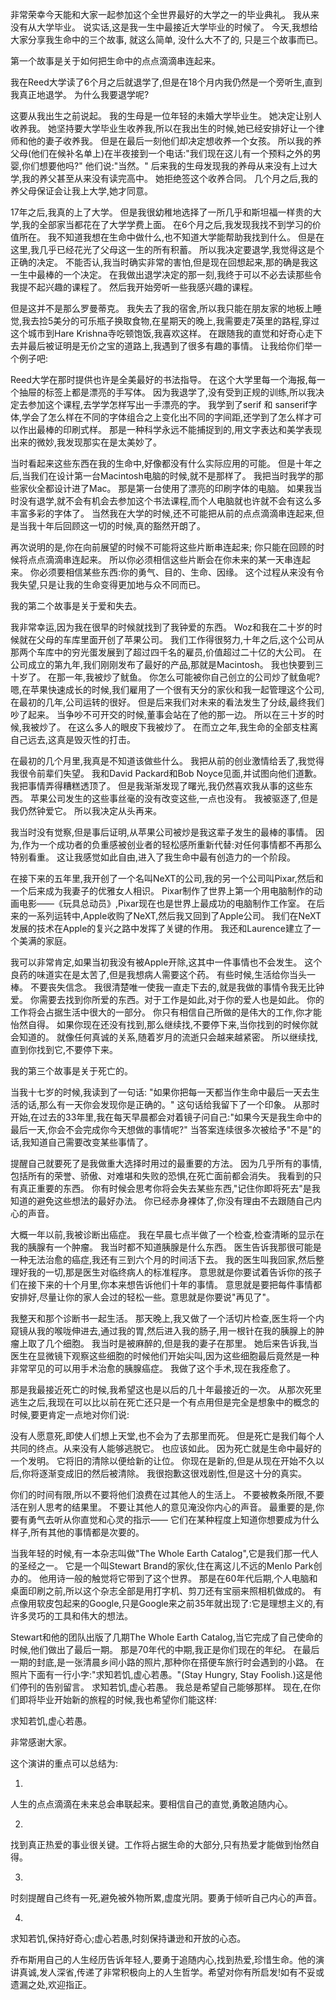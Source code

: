 非常荣幸今天能和大家一起参加这个全世界最好的大学之一的毕业典礼。
我从来没有从大学毕业。
说实话,这是我一生中最接近大学毕业的时候了。
今天,我想给大家分享我生命中的三个故事,
就这么简单,
没什么大不了的,
只是三个故事而已。


第一个故事是关于如何把生命中的点点滴滴串连起来。

我在Reed大学读了6个月之后就退学了,但是在18个月内我仍然是一个旁听生,直到我真正地退学。
为什么我要退学呢?

这要从我出生之前说起。
我的生母是一位年轻的未婚大学毕业生。
她决定让别人收养我。
她坚持要大学毕业生收养我,所以在我出生的时候,她已经安排好让一个律师和他的妻子收养我。
但是在最后一刻他们却决定想收养一个女孩。
所以我的养父母(他们在候补名单上)在半夜接到一个电话:"我们现在这儿有一个预料之外的男婴,你们想要他吗?"
他们说:"当然。"
后来我的生母发现我的养母从来没有上过大学,我的养父甚至从来没有读完高中。
她拒绝签这个收养合同。
几个月之后,我的养父母保证会让我上大学,她才同意。

17年之后,我真的上了大学。
但是我很幼稚地选择了一所几乎和斯坦福一样贵的大学,我的全部家当都花在了大学学费上面。
在6个月之后,我发现我找不到学习的价值所在。
我不知道我想在生命中做什么,也不知道大学能帮助我找到什么。
但是在这里,我几乎已经花光了父母这一生的所有积蓄。
所以我决定要退学,我觉得这是个正确的决定。
不能否认,我当时确实非常的害怕,但是现在回想起来,那的确是我这一生中最棒的一个决定。
在我做出退学决定的那一刻,我终于可以不必去读那些令我提不起兴趣的课程了。
然后我开始旁听一些我感兴趣的课程。

但是这并不是那么罗曼蒂克。
我失去了我的宿舍,所以我只能在朋友家的地板上睡觉,我去捡5美分的可乐瓶子换取食物,在星期天的晚上,我需要走7英里的路程,穿过这个城市到Hare Krishna寺吃顿饱饭,我喜欢这样。
在跟随我的直觉和好奇心走下去并最后被证明是无价之宝的道路上,我遇到了很多有趣的事情。
让我给你们举一个例子吧:

Reed大学在那时提供也许是全美最好的书法指导。
在这个大学里每一个海报,每一个抽屉的标签上都是漂亮的手写体。
因为我退学了,没有受到正规的训练,所以我决定去参加这个课程,去学学怎样写出一手漂亮的字。
我学到了serif 和 sanserif字体,学会了怎么样在不同的字体组合之上变化出不同的字间距,还学到了怎么样才可以作出最棒的印刷式样。
那是一种科学永远不能捕捉到的,用文字表达和美学表现出来的微妙,我发现那实在是太美妙了。

当时看起来这些东西在我的生命中,好像都没有什么实际应用的可能。
但是十年之后,当我们在设计第一台Macintosh电脑的时候,就不是那样了。
我把当时我学的那些家伙全都设计进了Mac。
那是第一台使用了漂亮的印刷字体的电脑。
如果我当时没有退学,就不会有机会去参加这个书法课程,而个人电脑就也许就不会有这么多丰富多彩的字体了。
当然我在大学的时候,还不可能把从前的点点滴滴串连起来,但是当我十年后回顾这一切的时候,真的豁然开朗了。

再次说明的是,你在向前展望的时候不可能将这些片断串连起来;
你只能在回顾的时候将点点滴滴串连起来。
所以你必须相信这些片断会在你未来的某一天串连起来。
你必须要相信某些东西:你的勇气、目的、生命、因缘。
这个过程从来没有令我失望,只是让我的生命变得更加地与众不同而已。

我的第二个故事是关于爱和失去。

我非常幸运,因为我在很早的时候就找到了我钟爱的东西。
Woz和我在二十岁的时候就在父母的车库里面开创了苹果公司。
我们工作得很努力,十年之后,这个公司从那两个车库中的穷光蛋发展到了超过四千名的雇员,价值超过二十亿的大公司。
在公司成立的第九年,我们刚刚发布了最好的产品,那就是Macintosh。
我也快要到三十岁了。
在那一年,我被炒了鱿鱼。
你怎么可能被你自己创立的公司炒了鱿鱼呢?
嗯,在苹果快速成长的时候,我们雇用了一个很有天分的家伙和我一起管理这个公司,在最初的几年,公司运转的很好。
但是后来我们对未来的看法发生了分歧,最终我们吵了起来。
当争吵不可开交的时候,董事会站在了他的那一边。
所以在三十岁的时候,我被炒了。
在这么多人的眼皮下我被炒了。
在而立之年,我生命的全部支柱离自己远去,这真是毁灭性的打击。

在最初的几个月里,我真是不知道该做些什么。
我把从前的创业激情给丢了,我觉得我很令前辈们失望。
我和David Packard和Bob Noyce见面,并试图向他们道歉。
我把事情弄得糟糕透顶了。
但是我渐渐发现了曙光,我仍然喜欢我从事的这些东西。
苹果公司发生的这些事丝毫的没有改变这些,一点也没有。
我被驱逐了,但是我仍然钟爱它。
所以我决定从头再来。

我当时没有觉察,但是事后证明,从苹果公司被炒是我这辈子发生的最棒的事情。
因为,作为一个成功者的负重感被创业者的轻松感所重新代替:对任何事情都不再那么特别看重。
这让我感觉如此自由,进入了我生命中最有创造力的一个阶段。

在接下来的五年里,我开创了一个名叫NeXT的公司,我的另一个公司叫Pixar,然后和一个后来成为我妻子的优雅女人相识。
Pixar制作了世界上第一个用电脑制作的动画电影——《玩具总动员》,Pixar现在也是世界上最成功的电脑制作工作室。
在后来的一系列运转中,Apple收购了NeXT,然后我又回到了Apple公司。
我们在NeXT发展的技术在Apple的复兴之路中发挥了关键的作用。
我还和Laurence建立了一个美满的家庭。

我可以非常肯定,如果当初我没有被Apple开除,这其中一件事情也不会发生。
这个良药的味道实在是太苦了,但是我想病人需要这个药。
有些时候,生活给你当头一棒。
不要丧失信念。
我很清楚唯一使我一直走下去的,就是我做的事情令我无比钟爱。
你需要去找到你所爱的东西。对于工作是如此,对于你的爱人也是如此。
你的工作将会占据生活中很大的一部分。
你只有相信自己所做的是伟大的工作,你才能怡然自得。
如果你现在还没有找到,那么继续找,不要停下来,当你找到的时候你就会知道的。
就像任何真诚的关系,随着岁月的流逝只会越来越紧密。
所以继续找,直到你找到它,不要停下来。

我的第三个故事是关于死亡的。

当我十七岁的时候,我读到了一句话:
"如果你把每一天都当作生命中最后一天去生活的话,那么有一天你会发现你是正确的。"
这句话给我留下了一个印象。
从那时开始,在过去的33年里,我在每天早晨都会对着镜子问自己:"如果今天是我生命中的最后一天,你会不会完成你今天想做的事情呢?"
当答案连续很多次被给予"不是"的话,我知道自己需要改变某些事情了。

提醒自己就要死了是我做重大选择时用过的最重要的方法。
因为几乎所有的事情,包括所有的荣誉、骄傲、对难堪和失败的恐惧,在死亡面前都会消失。
我看到的只有真正重要的东西。
你有时候会思考你将会失去某些东西,"记住你即将死去"是我知道的避免这些想法的最好办法。
你已经赤身裸体了,你没有理由不去跟随自己内心的声音。

大概一年以前,我被诊断出癌症。
我在早晨七点半做了一个检查,检查清晰的显示在我的胰腺有一个肿瘤。
我当时都不知道胰腺是什么东西。
医生告诉我那很可能是一种无法治愈的癌症,我还有三到六个月的时间活下去。
我的医生叫我回家,然后整理好我的一切,那是医生对临终病人的标准程序。
意思就是你要试着告诉你的孩子们在接下来的十个月里,你本来想告诉他们十年的事情。
意思就是要把每件事情都安排好,尽量让你的家人会过的轻松一些。意思就是你要说"再见了"。

我整天和那个诊断书一起生活。
那天晚上,我又做了一个活切片检查,医生将一个内窥镜从我的喉咙伸进去,通过我的胃,然后进入我的肠子,用一根针在我的胰腺上的肿瘤上取了几个细胞。
我当时是被麻醉的,但是我的妻子在那里。
她后来告诉我,当医生在显微镜下观察这些细胞的时候他们开始尖叫,因为这些细胞最后竟然是一种非常罕见的可以用手术治愈的胰腺癌症。
我做了这个手术,现在我痊愈了。

那是我最接近死亡的时候,我希望这也是以后的几十年最接近的一次。
从那次死里逃生之后,我现在可以比以前在死亡还只是一个有点用但是完全是想象中的概念的时候,要更肯定一点地对你们说:

没有人愿意死,即使人们想上天堂,也不会为了去那里而死。
但是死亡是我们每个人共同的终点。从来没有人能够逃脱它。
也应该如此。
因为死亡就是生命中最好的一个发明。
它将旧的清除以便给新的让位。
你现在是新的,但是从现在开始不久以后,你将逐渐变成旧的然后被清除。
我很抱歉这很戏剧性,但是这十分的真实。

你们的时间有限,所以不要将他们浪费在过其他人的生活上。
不要被教条所限,不要活在别人思考的结果里。
不要让其他人的意见淹没你内心的声音。
最重要的是,你要有勇气去听从你直觉和心灵的指示——
它们在某种程度上知道你想要成为什么样子,所有其他的事情都是次要的。

当我年轻的时候,有一本杂志叫做"The Whole Earth Catalog",它是我们那一代人的圣经之一。
它是一个叫Stewart Brand的家伙,住在离这儿不远的Menlo Park创办的。
他用诗一般的触觉将它带到了这个世界。
那是在60年代后期,个人电脑和桌面印刷之前,所以这个杂志全部是用打字机、剪刀还有宝丽来照相机做成的。
有点像用软皮包起来的Google,只是Google来之前35年就出现了:它是理想主义的,有许多灵巧的工具和伟大的想法。

Stewart和他的团队出版了几期The Whole Earth Catalog,当它完成了自己使命的时候,他们做出了最后一期。
那是70年代的中期,我正是你们现在的年纪。
在最后一期的封底,是一张清晨乡间小路的照片,那种你在搭便车旅行时会遇到的小路。
在照片下面有一行小字:"求知若饥,虚心若愚。"(Stay Hungry, Stay Foolish.)这是他们停刊的告别留言。
求知若饥,虚心若愚。
我总是希望自己能够那样。
现在,在你们即将毕业开始新的旅程的时候,我也希望你们能这样:

求知若饥,虚心若愚。


非常感谢大家。

这个演讲的重点可以总结为:

1.
人生的点点滴滴在未来总会串联起来。要相信自己的直觉,勇敢追随内心。

2.
找到真正热爱的事业很关键。工作将占据生命的大部分,只有热爱才能做到怡然自得。

3.
时刻提醒自己终有一死,避免被外物所累,虚度光阴。要勇于倾听自己内心的声音。

4.
求知若饥,保持好奇心;虚心若愚,时刻保持谦逊和开放的心态。

乔布斯用自己的人生经历告诉年轻人,要勇于追随内心,找到热爱,珍惜生命。他的演讲真诚,发人深省,传递了非常积极向上的人生哲学。希望对你有所启发!如有不妥或遗漏之处,欢迎指正。
